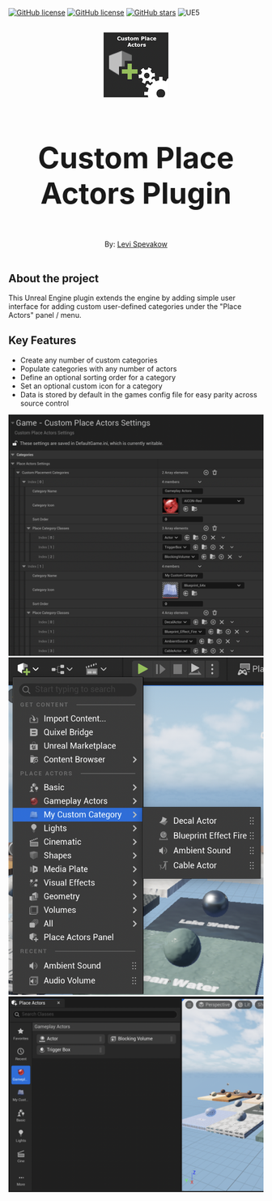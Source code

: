 [![GitHub license](https://img.shields.io/github/v/release/levispev/CustomPlaceActors
)](https://github.com/levispev/CustomPlaceActors/releases)
[![GitHub license](https://img.shields.io/github/license/levispev/CustomPlaceActors
)](https://github.com/levispev/CustomPlaceActors/blob/master/LICENSE)
[![GitHub stars](https://img.shields.io/github/stars/levispev/CustomPlaceActors)](https://github.com/levispev/CustomPlaceActors/stargazers)
![UE5](https://img.shields.io/badge/UE5-5.0+-lightgrey)

<br/>
<div align="center">
  <img src="Resources/Icon128.png" alt="Logo" width="128" height="128">
  <h3 align="center" style="font-size:6vw; font-weight: bold;">Custom Place Actors Plugin
  </h3>

  <p align="center">
    By: <a href="https://www.linkedin.com/in/levispev/">Levi Spevakow</a>
    <br />
    <br />
  </p>
</div>


## About the project
This Unreal Engine plugin extends the engine by adding simple user interface for adding custom user-defined categories under the "Place Actors" panel / menu.

## Key Features
- Create any number of custom categories
- Populate categories with any number of actors
- Define an optional sorting order for a category
- Set an optional custom icon for a category
- Data is stored by default in the games config file for easy parity across source control


![](Images/DeveloperSettings.png)
![](Images/ActorsMenu.png)
![](Images/ActorsPanel.png)